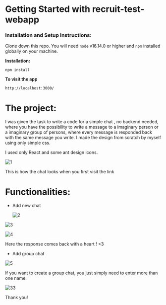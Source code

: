 # Getting Started with recruit-test-webapp



### Installation and Setup Instructions:

Clone down this repo. You will need `node` v16.14.0 or higher and `npm` installed globally on your machine.



**Installation:**

`npm install`

**To visit the app**

`http://localhost:3000/`



# The project:

I was given the task to write a code for a simple chat , no backend needed, where you have the possibility to write a message to a imaginary person or a imaginary group of persons, where every message is responded back with the same message you write. I made the design from scratch by myself using only simple css.

I used only React and some ant design icons.

![1](https://user-images.githubusercontent.com/70107862/155618554-f935c9fb-e468-457b-bbf4-cb59851d12d6.PNG)


This is how the chat looks when you first visit the link



# Functionalities:



- Add new chat

	![2](https://user-images.githubusercontent.com/70107862/155618565-9e51ebab-ee4b-4f45-9478-00aa9840a57e.PNG)


![3](https://user-images.githubusercontent.com/70107862/155618572-1c7aecab-9ee0-4547-a494-b75048bb4933.PNG)


![4](https://user-images.githubusercontent.com/70107862/155618579-7e3e33b0-8264-4f7f-8e00-fbab6c46a09a.PNG)


Here the response comes back with a heart ! <3



- Add group chat

![5](https://user-images.githubusercontent.com/70107862/155618588-e043069d-29ac-43ee-9307-d4e997a14a05.PNG)




If you want to create a group chat, you just simply need to enter more than one name:

![33](https://user-images.githubusercontent.com/70107862/155618597-e38de8f0-a5bb-4dc7-af73-622f8660c088.PNG)




Thank you! 
